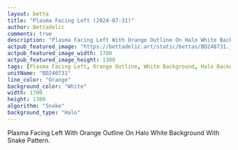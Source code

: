 ```yaml
---
layout: betta
title: "Plasma Facing Left (2024-07-31)"
author: Bettadelic
comments: true
description: "Plasma Facing Left With Orange Outline On Halo White Background With Snake Pattern."
actpub_featured_image: "https://bettadelic.art/static/bettas/BD240731.jpg"
actpub_featured_image_width: 1700
actpub_featured_image_height: 1300
tags: [Plasma Facing Left, Orange Outline, White Background, Halo Background Pattern, Snake Pattern, July 2024]
unitName: "BD240731"
line_color: "Orange"
background_color: "White"
width: 1700
height: 1300
algorithm: "Snake"
background_type: "Halo"
---
```


Plasma Facing Left With Orange Outline On Halo White Background With Snake Pattern.
